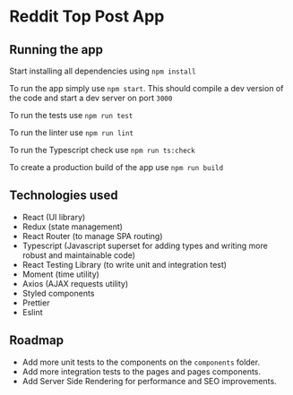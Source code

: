 # Reddit Top Post App

## Running the app
Start installing all dependencies using `npm install`

To run the app simply use `npm start`. This should compile a dev version of the code and start a dev server on port `3000`

To run the tests use `npm run test`

To run the linter use `npm run lint`

To run the Typescript check use `npm run ts:check`

To create a production build of the app use `npm run build`

## Technologies used

- React (UI library)
- Redux (state management)
- React Router (to manage SPA routing)
- Typescript (Javascript superset for adding types and writing more robust and maintainable code)
- React Testing Library (to write unit and integration test)
- Moment (time utility)
- Axios (AJAX requests utility)
- Styled components
- Prettier
- Eslint


## Roadmap

- Add more unit tests to the components on the `components` folder.
- Add more integration tests to the pages and pages components.
- Add Server Side Rendering for performance and SEO improvements.
